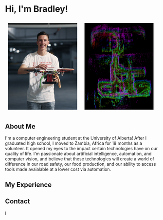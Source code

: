 # Hi, I'm Bradley!

<p float="left">
  <img src="https://github.com/BradleyBravender/BradleyBravender/blob/main/_A654031.00_00_00_24.Still007.jpg?raw=true" width="45%" style="margin: 10px;" />
  <img src="https://github.com/BradleyBravender/BradleyBravender/blob/main/rviz_screenshot_2023_09_09-21_11_59.png?raw=true" width="45%" style="margin: 10px;" />
</p>

## About Me

I'm a computer engineering student at the University of Alberta! After I graduated high school, I moved to Zambia, Africa for 18 months as a volunteer. It opened my eyes to the impact certain technologies have on our quality of life. I'm passionate about artificial intelligence, automation, and computer vision, and believe that these technologies will create a world of difference in our road safety, our food production, and our ability to access tools made avaialable at a lower cost via automation.

## My Experience



## Contact

I



<!---
BradleyBravender/BradleyBravender is a ✨ special ✨ repository because its `README.md` (this file) appears on your GitHub profile.
You can click the Preview link to take a look at your changes.
--->
